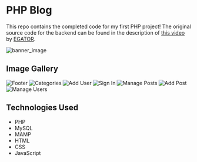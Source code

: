 # PHP Blog
This repo contains the completed code for my first PHP project! The original source code for the backend can be found in the description of [this video](https://www.youtube.com/watch?v=I010T-UvmRM&t=14110s) by [EGATOR](https://www.youtube.com/@EGATORTUTORIALS).

![banner_image](https://i.imgur.com/yedAMzt.png)

## Image Gallery
![Footer](https://i.imgur.com/lywbtDv.png)
![Categories](https://i.imgur.com/cpqp6S7.png)
![Add User](https://i.imgur.com/0cX6ofr.png)
![Sign In](https://i.imgur.com/UArKnBK.png)
![Manage Posts](https://i.imgur.com/Yji83Ga.png)
![Add Post](https://i.imgur.com/R1V284o.png)
![Manage Users](https://i.imgur.com/QpM8h3J.png)

## Technologies Used
* PHP
* MySQL
* MAMP
* HTML
* CSS
* JavaScript